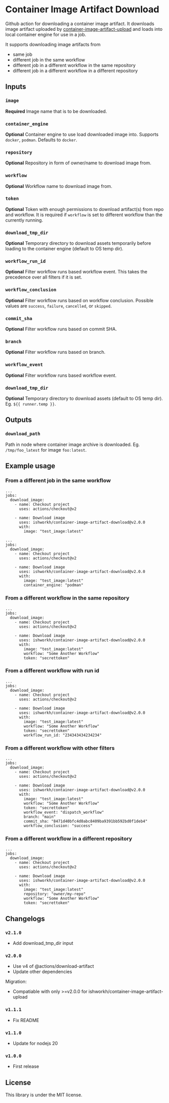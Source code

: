 # Container Image Artifact Download

Github action for downloading a container image artifact. It downloads image artifact uploaded by [container-image-artifact-upload](https://github.com/ishworkh/container-image-artifact-upload) and loads into local container engine for use in a job.

It supports downloading image artifacts from
- same job
- different job in the same workflow
- different job in a different workflow in the same repository
- different job in a different workflow in a different repository

## Inputs

### `image`

**Required** Image name that is to be downloaded.

### `container_engine`

**Optional** Container engine to use load downloaded image into. Supports `docker`, `podman`. Defaults to `docker`.

### `repository`

**Optional** Repository in form of owner/name to download image from.

### `workflow`

**Optional** Workflow name to download image from.

### `token`

**Optional** Token with enough permissions to download artifact(s) from repo and workflow. It is required if `workflow` is set to different workflow than the currently running.

### `download_tmp_dir`

**Optional** Temporary directory to download assets temporarily before loading to the container engine (default to OS temp dir).

### `workflow_run_id`

**Optional** Filter workflow runs based workflow event. This takes the precedence over all filters if it is set.

### `workflow_conclusion`

**Optional** Filter workflow runs based on workflow conclusion. Possible values are `success`, `failure`, `cancelled`, or `skipped`.

### `commit_sha`

**Optional** Filter workflow runs based on commit SHA.

### `branch`

**Optional** Filter workflow runs based on branch.

### `workflow_event`

**Optional** Filter workflow runs based workflow event.

### `download_tmp_dir`

**Optional** Temporary directory to download assets (default to OS temp dir). Eg. `${{ runner.temp }}`.

## Outputs

### `download_path`

Path in node where container image archive is downloaded. Eg. `/tmp/foo_latest` for image `foo:latest`.

## Example usage

### From a different job in the same workflow

```
...
jobs:
  download_image:
    - name: Checkout project
      uses: actions/checkout@v2

    - name: Download image
      uses: ishworkh/container-image-artifact-download@v2.0.0
      with:
        image: "test_image:latest"

```

```
...
jobs:
  download_image:
    - name: Checkout project
      uses: actions/checkout@v2

    - name: Download image
      uses: ishworkh/container-image-artifact-download@v2.0.0
      with:
        image: "test_image:latest"
        container_engine: "podman"

```

### From a different workflow in the same repository

```
...
jobs:
  download_image:
    - name: Checkout project
      uses: actions/checkout@v2

    - name: Download image
      uses: ishworkh/container-image-artifact-download@v2.0.0
      with:
        image: "test_image:latest"
        workflow: "Some Another Workflow"
        token: "secrettoken"
```

### From a different workflow with run id

```
...
jobs:
  download_image:
    - name: Checkout project
      uses: actions/checkout@v2

    - name: Download image
      uses: ishworkh/container-image-artifact-download@v2.0.0
      with:
        image: "test_image:latest"
        workflow: "Some Another Workflow"
        token: "secrettoken"
        workflow_run_id: "234343434234234"
```

### From a different workflow with other filters

```
...
jobs:
  download_image:
    - name: Checkout project
      uses: actions/checkout@v2

    - name: Download image
      uses: ishworkh/container-image-artifact-download@v2.0.0
      with:
        image: "test_image:latest"
        workflow: "Some Another Workflow"
        token: "secrettoken"
        workflow_event: "dispatch_workflow"
        branch: "main"
        commit_sha: "8471d40bfc4d0abc8409ba9391bb592bd0f1deb4"
        workflow_conclusion: "success"
```

### From a different workflow in a different repository

```
...
jobs:
  download_image:
    - name: Checkout project
      uses: actions/checkout@v2

    - name: Download image
      uses: ishworkh/container-image-artifact-download@v2.0.0
      with:
        image: "test_image:latest"
        repository: "owner/my-repo"
        workflow: "Some Another Workflow"
        token: "secrettoken"
```

## Changelogs

### `v2.1.0`

- Add download_tmp_dir input

### `v2.0.0`

- Use v4 of @actions/download-artifact
- Update other dependencies

Migration:
- Compatiable with only >=v2.0.0 for ishworkh/container-image-artifact-upload

### `v1.1.1`

- Fix README

### `v1.1.0`

- Update for nodejs 20

### `v1.0.0`

- First release

## License
This library is under the MIT license.
